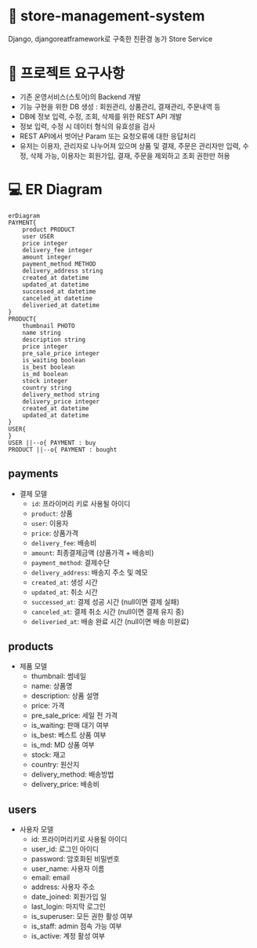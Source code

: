 # 🍏 store-management-system

Django, djangoreatframework로 구축한 친환경 농가 Store Service

# 📔 프로젝트 요구사항

- 기존 운영서비스(스토어)의 Backend 개발
- 기능 구현을 위한 DB 생성 : 회원관리, 상품관리, 결재관리, 주문내역 등
- DB에 정보 입력, 수정, 조회, 삭제를 위한 REST API 개발
- 정보 입력, 수정 시 데이터 형식의 유효성을 검사
- REST API에서 벗어난 Param 또는 요청오류에 대한 응답처리
- 유저는 이용자, 관리자로 나누어져 있으며 상품 및 결재, 주문은 관리자만 입력, 수정, 삭제 가능,
  이용자는 회원가입, 결재, 주문을 제외하고 조회 권한만 허용

# 💻 ER Diagram

```mermaid
erDiagram
PAYMENT{
    product PRODUCT
    user USER
    price integer
    delivery_fee integer
    amount integer
    payment_method METHOD
    delivery_address string
    created_at datetime
    updated_at datetime
    successed_at datetime
    canceled_at datetime
    deliveried_at datetime
}
PRODUCT{
    thumbnail PHOTO
    name string
    description string
    price integer
    pre_sale_price integer
    is_waiting boolean
    is_best boolean
    is_md boolean
    stock integer
    country string
    delivery_method string
    delivery_price integer
    created_at datetime
    updated_at datetime
}
USER{
}
USER ||--o{ PAYMENT : buy
PRODUCT ||--o{ PAYMENT : bought
```

## payments

- 결제 모델
  - `id`: 프라이머리 키로 사용될 아이디
  - `product`: 상품
  - `user`: 이용자
  - `price`: 상품가격
  - `delivery_fee`: 배송비
  - `amount`: 최종결제금액 (상품가격 + 배송비)
  - `payment_method`: 결제수단
  - `delivery_address`: 배송지 주소 및 메모
  - `created_at`: 생성 시간
  - `updated_at`: 취소 시간
  - `successed_at`: 결제 성공 시간 (null이면 결제 실패)
  - `canceled_at`: 결제 취소 시간 (null이면 결제 유지 중)
  - `deliveried_at`: 배송 완료 시간 (null이면 배송 미완료)

## products

- 제품 모델
  - thumbnail: 썸네일
  - name: 상품명
  - description: 상품 설명
  - price: 가격
  - pre_sale_price: 세일 전 가격
  - is_waiting: 판매 대기 여부
  - is_best: 베스트 상품 여부
  - is_md: MD 상품 여부
  - stock: 재고
  - country: 원산지
  - delivery_method: 배송방법
  - delivery_price: 배송비

## users

- 사용자 모델
  - id: 프라이머리키로 사용될 아이디
  - user_id: 로그인 아이디
  - password: 암호화된 비밀번호
  - user_name: 사용자 이름
  - email: email
  - address: 사용자 주소
  - date_joined: 회원가입 일
  - last_login: 마지막 로그인
  - is_superuser: 모든 권한 활성 여부
  - is_staff: admin 점속 가능 여부
  - is_active: 계정 활성 여부
